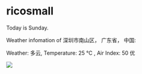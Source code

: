 # ricosmall

Today is Sunday.

Weather infomation of 深圳市南山区， 广东省， 中国: 

Weather: 多云, Temperature: 25 ℃ , Air Index: 50 优

<img src="https://github-readme-stats.vercel.app/api?username=ricosmall&show_icons=true" />
